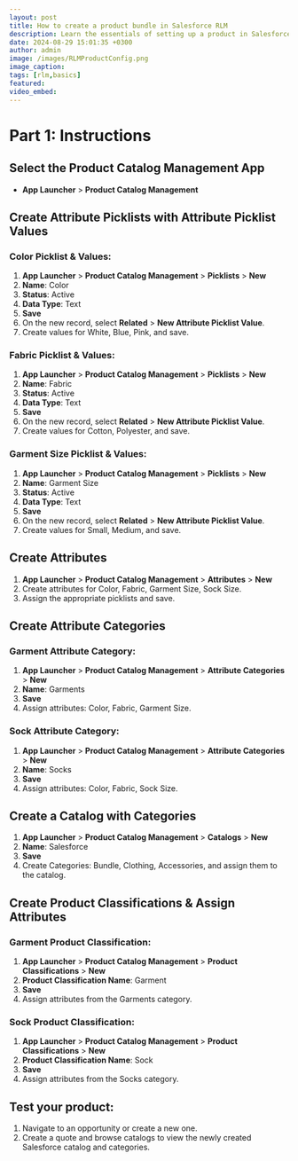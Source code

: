 ```yaml
---
layout: post
title: How to create a product bundle in Salesforce RLM
description: Learn the essentials of setting up a product in Salesforce RLM. This guide takes you step by step through creating attribute picklists, assigning them to attributes, and organizing them into categories. We'll also cover how to build a product catalog with the necessary categories and product classifications, setting up your product management.
date: 2024-08-29 15:01:35 +0300
author: admin
image: /images/RLMProductConfig.png
image_caption: 
tags: [rlm,basics]
featured:
video_embed: 
---
```

# Part 1: Instructions

## Select the Product Catalog Management App
- **App Launcher** > **Product Catalog Management**

## Create Attribute Picklists with Attribute Picklist Values

### Color Picklist & Values:
1. **App Launcher** > **Product Catalog Management** > **Picklists** > **New**
2. **Name**: Color
3. **Status**: Active
4. **Data Type**: Text
5. **Save**
6. On the new record, select **Related** > **New Attribute Picklist Value**.
7. Create values for White, Blue, Pink, and save.

### Fabric Picklist & Values:
1. **App Launcher** > **Product Catalog Management** > **Picklists** > **New**
2. **Name**: Fabric
3. **Status**: Active
4. **Data Type**: Text
5. **Save**
6. On the new record, select **Related** > **New Attribute Picklist Value**.
7. Create values for Cotton, Polyester, and save.

### Garment Size Picklist & Values:
1. **App Launcher** > **Product Catalog Management** > **Picklists** > **New**
2. **Name**: Garment Size
3. **Status**: Active
4. **Data Type**: Text
5. **Save**
6. On the new record, select **Related** > **New Attribute Picklist Value**.
7. Create values for Small, Medium, and save.

## Create Attributes
1. **App Launcher** > **Product Catalog Management** > **Attributes** > **New**
2. Create attributes for Color, Fabric, Garment Size, Sock Size.
3. Assign the appropriate picklists and save.

## Create Attribute Categories

### Garment Attribute Category:
1. **App Launcher** > **Product Catalog Management** > **Attribute Categories** > **New**
2. **Name**: Garments
3. **Save**
4. Assign attributes: Color, Fabric, Garment Size.

### Sock Attribute Category:
1. **App Launcher** > **Product Catalog Management** > **Attribute Categories** > **New**
2. **Name**: Socks
3. **Save**
4. Assign attributes: Color, Fabric, Sock Size.

## Create a Catalog with Categories
1. **App Launcher** > **Product Catalog Management** > **Catalogs** > **New**
2. **Name**: Salesforce
3. **Save**
4. Create Categories: Bundle, Clothing, Accessories, and assign them to the catalog.

## Create Product Classifications & Assign Attributes

### Garment Product Classification:
1. **App Launcher** > **Product Catalog Management** > **Product Classifications** > **New**
2. **Product Classification Name**: Garment
3. **Save**
4. Assign attributes from the Garments category.

### Sock Product Classification:
1. **App Launcher** > **Product Catalog Management** > **Product Classifications** > **New**
2. **Product Classification Name**: Sock
3. **Save**
4. Assign attributes from the Socks category.

## Test your product:
1. Navigate to an opportunity or create a new one.
2. Create a quote and browse catalogs to view the newly created Salesforce catalog and categories.
